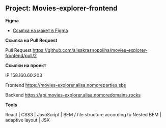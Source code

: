 ## Project: Movies-explorer-frontend

**Figma**

* [Ссылка на макет в Figma](https://disk.yandex.ru/d/FWF3KZLaulJ2GQ)

**Ссылка на Pull Request**

Pull Request https://github.com/alisakrasnopolina/movies-explorer-frontend/pull/2

**Ссылки на проект**

IP 158.160.60.203

Frontend https://movies-explorer.alisa.nomoreparties.sbs

Backend https://api.movies-explorer.alisa.nomoredomains.rocks

**Tools**

React | CSS3 | JavaScript | BEM / file structure according to Nested BEM | adaptive layout | JSX
